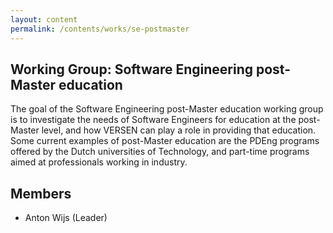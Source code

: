```yaml
---
layout: content
permalink: /contents/works/se-postmaster
---
```


## Working Group: Software Engineering post-Master education

The goal of the Software Engineering post-Master education working group is to investigate the needs of Software Engineers for education at the post-Master level, and how VERSEN can play a role in providing that education. Some current examples of post-Master education are the PDEng programs offered by the Dutch universities of Technology, and part-time programs aimed at professionals working in industry. 

## Members

* Anton Wijs (Leader)
